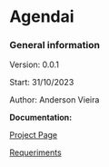 # Agendai

### General information

Version: 0.0.1

Start: 31/10/2023

Author: Anderson Vieira

**Documentation:**

[Project Page](https://up-ti.atlassian.net/wiki/spaces/AGIBE/overview)

[Requeriments](https://up-ti.atlassian.net/wiki/spaces/AGIBE/pages/29720580/Requisitos+funcionais?atlOrigin=eyJpIjoiYWNhODk5MzEyODk0NGJjYjliMWUwMTVjZjc5MjkzYWUiLCJwIjoiaiJ9)